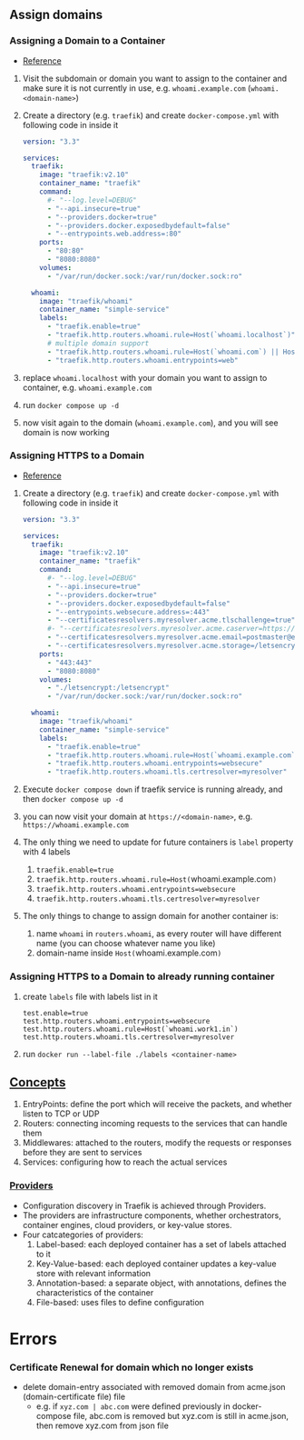 ## Assign domains



### Assigning a Domain to a Container

- [Reference](https://doc.traefik.io/traefik/user-guides/docker-compose/basic-example/)

1. Visit the subdomain or domain you want to assign to the container and make sure it is not currently in use, e.g. `whoami.example.com` (`whoami.<domain-name>`)

1. Create a directory (e.g. `traefik`) and create `docker-compose.yml` with following code in inside it

   ```yml
   version: "3.3"

   services:
     traefik:
       image: "traefik:v2.10"
       container_name: "traefik"
       command:
         #- "--log.level=DEBUG"
         - "--api.insecure=true"
         - "--providers.docker=true"
         - "--providers.docker.exposedbydefault=false"
         - "--entrypoints.web.address=:80"
       ports:
         - "80:80"
         - "8080:8080"
       volumes:
         - "/var/run/docker.sock:/var/run/docker.sock:ro"

     whoami:
       image: "traefik/whoami"
       container_name: "simple-service"
       labels:
         - "traefik.enable=true"
         - "traefik.http.routers.whoami.rule=Host(`whoami.localhost`)"
         # multiple domain support
         - "traefik.http.routers.whoami.rule=Host(`whoami.com`) || Host(`whoami2.com`) || Host(`www.whoami.com`)"
         - "traefik.http.routers.whoami.entrypoints=web"
   ```

1. replace `whoami.localhost` with your domain you want to assign to container, e.g. `whoami.example.com`
1. run `docker compose up -d`
1. now visit again to the domain (`whoami.example.com`), and you will see domain is now working

### Assigning HTTPS to a Domain

- [Reference](https://doc.traefik.io/traefik/user-guides/docker-compose/acme-tls/#docker-compose-with-lets-encrypt-tls-challenge)

1. Create a directory (e.g. `traefik`) and create `docker-compose.yml` with following code in inside it

   ```yml
   version: "3.3"

   services:
     traefik:
       image: "traefik:v2.10"
       container_name: "traefik"
       command:
         #- "--log.level=DEBUG"
         - "--api.insecure=true"
         - "--providers.docker=true"
         - "--providers.docker.exposedbydefault=false"
         - "--entrypoints.websecure.address=:443"
         - "--certificatesresolvers.myresolver.acme.tlschallenge=true"
         #- "--certificatesresolvers.myresolver.acme.caserver=https://acme-staging-v02.api.letsencrypt.org/directory"
         - "--certificatesresolvers.myresolver.acme.email=postmaster@example.com"
         - "--certificatesresolvers.myresolver.acme.storage=/letsencrypt/acme.json"
       ports:
         - "443:443"
         - "8080:8080"
       volumes:
         - "./letsencrypt:/letsencrypt"
         - "/var/run/docker.sock:/var/run/docker.sock:ro"

     whoami:
       image: "traefik/whoami"
       container_name: "simple-service"
       labels:
         - "traefik.enable=true"
         - "traefik.http.routers.whoami.rule=Host(`whoami.example.com`)"
         - "traefik.http.routers.whoami.entrypoints=websecure"
         - "traefik.http.routers.whoami.tls.certresolver=myresolver"
   ```

1. Execute `docker compose down` if traefik service is running already, and then `docker compose up -d`
1. you can now visit your domain at `https://<domain-name>`, e.g. `https://whoami.example.com`
1. The only thing we need to update for future containers is `label` property with 4 labels
   1. `traefik.enable=true`
   1. `traefik.http.routers.whoami.rule=Host(`whoami.example.com`)`
   1. `traefik.http.routers.whoami.entrypoints=websecure`
   1. `traefik.http.routers.whoami.tls.certresolver=myresolver`
1. The only things to change to assign domain for another container is:
   1. name `whoami` in `routers.whoami`, as every router will have different name (you can choose whatever name you like)
   1. domain-name inside `Host(`whoami.example.com`)`

### Assigning HTTPS to a Domain to already running container

1. create `labels` file with labels list in it
   ```
   test.enable=true
   test.http.routers.whoami.entrypoints=websecure
   test.http.routers.whoami.rule=Host(`whoami.work1.in`)
   test.http.routers.whoami.tls.certresolver=myresolver
   ```
1. run `docker run --label-file ./labels <container-name>`

## [Concepts](https://doc.traefik.io/traefik/getting-started/concepts/)

1. EntryPoints: define the port which will receive the packets, and whether listen to TCP or UDP
2. Routers: connecting incoming requests to the services that can handle them
3. Middlewares: attached to the routers, modify the requests or responses before they are sent to services
4. Services: configuring how to reach the actual services

### [Providers](https://doc.traefik.io/traefik/providers/overview/)

- Configuration discovery in Traefik is achieved through Providers.
- The providers are infrastructure components, whether orchestrators, container engines, cloud providers, or key-value stores.
- Four catcategories of providers:
  1. Label-based: each deployed container has a set of labels attached to it
  2. Key-Value-based: each deployed container updates a key-value store with relevant information
  3. Annotation-based: a separate object, with annotations, defines the characteristics of the container
  4. File-based: uses files to define configuration

# Errors
### Certificate Renewal for domain which no longer exists
- delete domain-entry associated with removed domain  from acme.json (domain-certificate file) file  
  - e.g. if `xyz.com | abc.com` were defined previously in docker-compose file, abc.com is removed but xyz.com is still in acme.json, then remove xyz.com from json file
